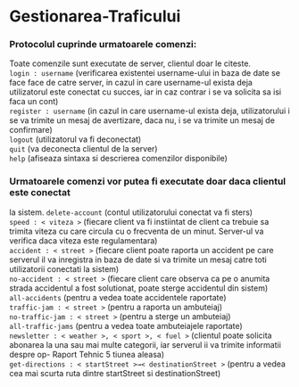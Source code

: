 # Gestionarea-Traficului
### Protocolul cuprinde urmatoarele comenzi:
Toate comenzile sunt executate de server, clientul doar le citeste.<br />
`login : username` (verificarea existentei username-ului in baza de date se face
face de catre server, in cazul in care username-ul exista deja utilizatorul este
conectat cu succes, iar in caz contrar i se va solicita sa isi faca un cont)<br />
`register : username` (in cazul in care username-ul exista deja, utilizatorului
i se va trimite un mesaj de avertizare, daca nu, i se va trimite un mesaj de
confirmare)<br />
`logout` (utilizatorul va fi deconectat)<br />
`quit` (va deconecta clientul de la server)<br />
`help` (afiseaza sintaxa si descrierea comenzilor disponibile)<br />
### Urmatoarele comenzi vor putea fi executate doar daca clientul este conectat
la sistem.
`delete-account` (contul utilizatorului conectat va fi sters)<br />
`speed : < viteza >` (fiecare client va fi instiintat de client ca trebuie sa trimita viteza cu care circula cu o frecventa de un minut. Server-ul va verifica daca
viteza este regulamentara)<br />
`accident : < street >` (fiecare client poate raporta un accident pe care serverul il va inregistra in baza de date si va trimite un mesaj catre toti utilizatorii
conectati la sistem)<br />
`no-accident : < street >` (fiecare client care observa ca pe o anumita strada
accidentul a fost solutionat, poate sterge accidentul din sistem)<br />
`all-accidents` (pentru a vedea toate accidentele raportate)<br />
`traffic-jam : < street >` (pentru a raporta un ambuteiaj)<br />
`no-traffic-jam : < street >` (pentru a sterge un ambuteiaj)<br />
`all-traffic-jams` (pentru a vedea toate ambuteiajele raportate)<br />
`newsletter : < weather >, < sport >, < fuel >` (clientul poate solicita abonarea
la una sau mai multe categorii, iar serverul ii va trimite informatii despre op-
Raport Tehnic 5
tiunea aleasa)<br />
`get-directions : < startStreet >→< destinationStreet >` (pentru a vedea
cea mai scurta ruta dintre startStreet si destinationStreet)
